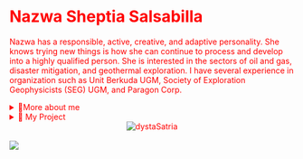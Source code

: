 # Nazwa Sheptia Salsabilla
Nazwa has a responsible, active, creative, and adaptive personality. She knows trying new things is how she can continue to process and develop into a highly qualified person. She is interested in the sectors of oil and gas, disaster mitigation, and geothermal exploration.
I have several experience in organization such as Unit Berkuda UGM, Society of Exploration Geophysicists (SEG) UGM, and Paragon Corp.

<details> 
  <summary>🍃More about me</summary>  
  - 👩‍🎓 Undergraduate Geophysics'22 - UGM <br>
  - 🏅 All my experience are available at <a href="https://www.linkedin.com/in/nazwasheptia">linkedin</a> <br>
  - 💌 You may contact me through: <br> <a href="nazwasheptiasalsabila@mail.ugm.ac.id">nazwasheptiasalsabila@mail.ugm.ac.id</a> <br>
  <a href="https://wa.me/628971289857">WhatsApp</a> <br>
  <a href="https://line.me/ti/p/BIHBZWs-gw">Line</a> <br>
</details>

<details>
  <summary> 📝 My Project</summary>
  -not yet available
</details>
<body style="color: red; ">


<div align=center> <img src="https://komarev.com/ghpvc/?username=chuapacici&style=flat-square&color=000000" alt="dystaSatria" ></div>
<br>
<img src ="https://readme-typing-svg.herokuapp.com/?font=Playfair+Display&color=%23000000&size=50&center=true&vCenter=true&width=1000&height=400&lines=Welcome+!++I'm+Nazwa+Sheptia+S;A+Geophysicist"
</img>

<!--


  
<p align="center">
  <img src="https://media.tenor.com/FoB_tbaG7DkAAAAC/thomas-shelby-peaky-blinders.gif" alt="Bang" width="450" height="260" >
</p> <br>

Nazwa is a Geophysics student at Gadjah Mada University who has a responsible, active, creative, and adaptive personality. She knows trying new things is how she can continue to process and develop into a highly qualified person. She is interested in the sectors of oil and gas, disaster mitigation, and geothermal exploration.
I have several experience in organization such as Unit Berkuda UGM, Society of Exploration Geophysicists (SEG) UGM, and Paragon Corp.

<details> 
  <summary>🍃More about me</summary>  
  - 👩‍🎓 Undergraduate Geophysics'22 - UGM <br>
  - 🏅 All my experience are available at <a href="https://www.linkedin.com/in/nazwasheptia">linkedin</a> <br>
  - 💌 You may contact me through: <br> <a href="nazwasheptiasalsabila@mail.ugm.ac.id">nazwasheptiasalsabila@mail.ugm.ac.id</a> <br>
  <a href="https://wa.me/628971289857">WhatsApp</a> <br>
  <a href="https://line.me/ti/p/BIHBZWs-gw">Line</a> <br>
</details>
